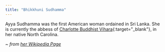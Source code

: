 ```yaml
---
title: "Bhikkhuni Sudhamma"
---
```


Ayya Sudhamma was the first American woman ordained in Sri Lanka. She is currently the abbess of [Charlotte Buddhist Vihara](https://www.charlottebuddhistvihara.org){:target="_blank"}, in her native North Carolina.

*~ from [her Wikipedia Page](https://en.wikipedia.org/wiki/Ayya_Sudhamma_Bhikkhuni)*